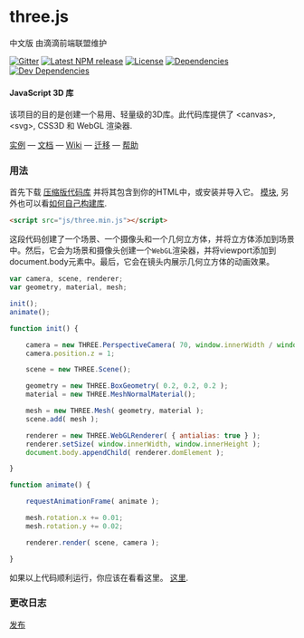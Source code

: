 three.js
========

中文版
由滴滴前端联盟维护

[![Gitter][gitter-badge]][gitter-badge-url]
[![Latest NPM release][npm-badge]][npm-badge-url]
[![License][license-badge]][license-badge-url]
[![Dependencies][dependencies-badge]][dependencies-badge-url]
[![Dev Dependencies][devDependencies-badge]][devDependencies-badge-url]

#### JavaScript 3D 库 ####

该项目的目的是创建一个易用、轻量级的3D库。此代码库提供了 &lt;canvas&gt;, &lt;svg&gt;, CSS3D 和 WebGL 渲染器.

[实例](http://threejs.online/examples/) &mdash;
[文档](http://threejs.online/docs/) &mdash;
[Wiki](https://github.com/mrdoob/three.js/wiki) &mdash;
[迁移](https://github.com/mrdoob/three.js/wiki/Migration-Guide) &mdash;
[帮助](http://stackoverflow.com/questions/tagged/three.js)

### 用法 ###

首先下载 [压缩版代码库](http://threejs.online/build/three.min.js) 并将其包含到你的HTML中，或安装并导入它。 [模块](http://threejs.online/docs/#manual/introduction/Import-via-modules),
另外也可以看[如何自己构建库](https://github.com/mrdoob/three.js/wiki/Build-instructions).

```html
<script src="js/three.min.js"></script>
```


这段代码创建了一个场景、一个摄像头和一个几何立方体，并将立方体添加到场景中。然后，它会为场景和摄像头创建一个`WebGL`渲染器，并将viewport添加到document.body元素中。最后，它会在镜头内展示几何立方体的动画效果。

```javascript
var camera, scene, renderer;
var geometry, material, mesh;

init();
animate();

function init() {

	camera = new THREE.PerspectiveCamera( 70, window.innerWidth / window.innerHeight, 0.01, 10 );
	camera.position.z = 1;

	scene = new THREE.Scene();

	geometry = new THREE.BoxGeometry( 0.2, 0.2, 0.2 );
	material = new THREE.MeshNormalMaterial();

	mesh = new THREE.Mesh( geometry, material );
	scene.add( mesh );

	renderer = new THREE.WebGLRenderer( { antialias: true } );
	renderer.setSize( window.innerWidth, window.innerHeight );
	document.body.appendChild( renderer.domElement );

}

function animate() {

	requestAnimationFrame( animate );

	mesh.rotation.x += 0.01;
	mesh.rotation.y += 0.02;

	renderer.render( scene, camera );

}
```

如果以上代码顺利运行，你应该在看看这里。 [这里](https://jsfiddle.net/f2Lommf5/).

### 更改日志 ###

[发布](https://github.com/mrdoob/three.js/releases)


[gitter-badge]: https://badges.gitter.im/mrdoob/three.js.svg
[gitter-badge-url]: https://gitter.im/mrdoob/three.js
[npm-badge]: https://img.shields.io/npm/v/three.svg
[npm-badge-url]: https://www.npmjs.com/package/three
[license-badge]: https://img.shields.io/npm/l/three.svg
[license-badge-url]: ./LICENSE
[dependencies-badge]: https://img.shields.io/david/mrdoob/three.js.svg
[dependencies-badge-url]: https://david-dm.org/mrdoob/three.js
[devDependencies-badge]: https://img.shields.io/david/dev/mrdoob/three.js.svg
[devDependencies-badge-url]: https://david-dm.org/mrdoob/three.js#info=devDependencies
